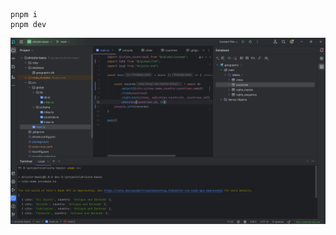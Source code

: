 ```aiignore
pnpm i
pnpm dev
```

![Screenshoot](screenshoot/webstorm-ide.png?raw=true "Screenshoot")
